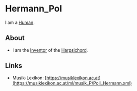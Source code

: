 # Hermann_Pol

I am a [Human](40000001.md).

## About

- I am the [Inventor](600098.md) of the [Harpsichord](90000046.md).

## Links

- Musik-Lexikon: [https://musiklexikon.ac.at](https://musiklexikon.ac.at/ml/musik_P/Poll_Hermann.xml)
